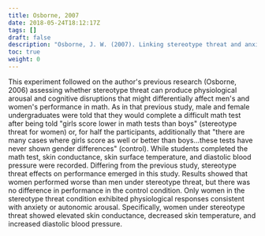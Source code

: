 ```yaml
---
title: Osborne, 2007
date: 2018-05-24T18:12:17Z
tags: []
draft: false
description: "Osborne, J. W. (2007). Linking stereotype threat and anxiety. *Educational Psychology, 27,* 135-154."
toc: true
weight: 0
---
```


This experiment followed on the author's previous research (Osborne, 2006) assessing whether stereotype threat can produce physiological arousal and cognitive disruptions that might differentially affect men's and women's performance in math. As in that previous study, male and female undergraduates were told that they would complete a difficult math test after being told "girls score lower in math tests than boys" (stereotype threat for women) or, for half the participants, additionally that "there are many cases where girls score as well or better than boys...these tests have never shown gender differences" (control). While students completed the math test, skin conductance, skin surface temperature, and diastolic blood pressure were recorded. Differing from the previous study, stereotype threat effects on performance emerged in this study. Results showed that women performed worse than men under stereotype threat, but there was no difference in performance in the control condition. Only women in the stereotype threat condition exhibited physiological responses consistent with anxiety or autonomic arousal. Specifically, women under stereotype threat showed elevated skin conductance, decreased skin temperature, and increased diastolic blood pressure.
